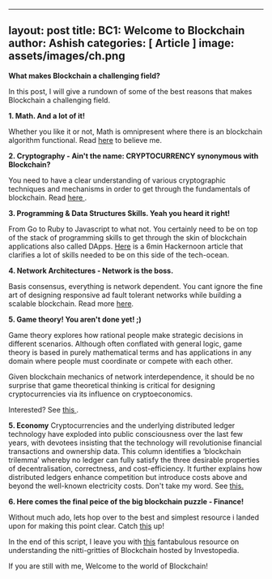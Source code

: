 
---
layout: post
title: BC1: Welcome to Blockchain
author: Ashish
categories: [ Article ]
image: assets/images/ch.png
---

<b>What makes Blockchain a challenging field?</b>

In this post, I will give a rundown of some of the best reasons that  makes Blockchain a challenging field.

<b>1. Math. And a lot of it!</b>

Whether you like it or not, Math is omnipresent where there is an blockchain algorithm functional. Read <a href="https://medium.com/dataseries/explaining-the-math-behind-blockchain-algorithms-98d06e06c2e3">here</a> to believe me.

<b>2. Cryptography - Ain't the name: CRYPTOCURRENCY synonymous with Blockchain?</b>

You need to have a clear understanding of various cryptographic techniques and mechanisms in order to get through the fundamentals of blockchain. Read <a href="https://medium.com/@cryptonia/crypto-101-a-simple-guide-to-understanding-and-researching-cryptocurrencies-1da70896aee4"> here </a>.

<b>3. Programming & Data Structures Skills. Yeah you heard it right!</b>

From Go to Ruby to Javascript to what not. You certainly need to be on top of the stack of programming skills to get through the skin of blockchain applications also called DApps. <a href="https://hackernoon.com/what-skills-do-you-need-to-be-a-blockchain-engineer-c4e77e9de22b">Here</a> is a 6min Hackernoon article that clarifies a lot of skills needed to be on this side of the tech-ocean.


<b>4. Network Architectures - Network is the boss.</b>

Basis consensus, everything is network dependent. You cant ignore the fine art of designing responsive ad fault tolerant networks while building a scalable blockchain. Read more <a href="https://www.coursera.org/lecture/ibm-blockchain-essentials-for-developers/network-considerations-MIuzY"> here</a>.

<b>5. Game theory! You aren't done yet! ;)</b>

Game theory explores how rational people make strategic decisions in different scenarios. Although often conflated with general logic, game theory is based in purely mathematical terms and has applications in any domain where people must coordinate or compete with each other.

Given blockchain mechanics of network interdependence, it should be no surprise that game theoretical thinking is critical for designing cryptocurrencies via its influence on cryptoeconomics.

Interested? See <a href="https://blockonomi.com/game-theory/"> this </a>.

<b>5. Economy</b>
Cryptocurrencies and the underlying distributed ledger technology have exploded into public consciousness over the last few years, with devotees insisting that the technology will revolutionise financial transactions and ownership data. This column identifies a ‘blockchain trilemma’ whereby no ledger can fully satisfy the three desirable properties of decentralisation, correctness, and cost-efficiency. It further explains how distributed ledgers enhance competition but introduce costs above and beyond the well-known electricity costs. 
Don't take my word. See <a href="https://voxeu.org/article/economics-blockchains">this.</a>

<b>6. Here comes the final peice of the big blockchain puzzle - Finance!</b>

Without much ado, lets hop over to the best and simplest resource i landed upon for making this point clear. Catch <a href="https://blockgeeks.com/guides/blockchain-and-finance/">this</a> up!

In the end of this script, I leave you with <a href="https://www.investopedia.com/terms/b/blockchain.asp">this</a> fantabulous resource on understanding the nitti-gritties of Blockchain hosted  by Investopedia.

If you are still with me, Welcome to the world of Blockchain!

